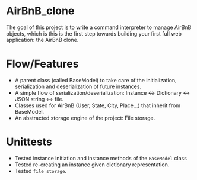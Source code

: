 # AirBnB_clone

The goal of this project is to write a command interpreter to manage AirBnB objects, which is this is the first step towards building your first full web application: the AirBnB clone.

# Flow/Features

- A parent class (called BaseModel) to take care of the initialization, serialization and deserialization of future instances.
- A simple flow of serialization/deserialization: Instance <-> Dictionary <-> JSON string <-> file.
- Classes used for AirBnB (User, State, City, Place…) that inherit from BaseModel.
- An abstracted storage engine of the project: File storage.

# Unittests

- Tested instance initiation and instance methods of the <code>BaseModel</code> class
- Tested re-creating an instance given dictionary representation.
- Tested <code>file storage</code>.
